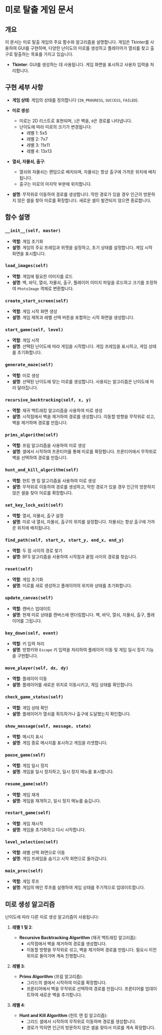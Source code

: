 # 미로 탈출 게임 문서

## 개요

이 문서는 미로 탈출 게임의 주요 함수와 알고리즘을 설명합니다. 게임은 Tkinter를 사용하여 GUI를 구현하며, 다양한 난이도의 미로를 생성하고 플레이어가 열쇠를 찾고 출구로 탈출하는 목표를 가지고 있습니다.

- **Tkinter**: GUI를 생성하는 데 사용됩니다. 게임 화면을 표시하고 사용자 입력을 처리합니다.


## 구현 세부 사항

- **게임 상태**: 게임의 상태를 정의합니다 (`IN_PROGRESS`, `SUCCESS`, `FAILED`).
- **미로 생성**:
  - 미로는 2D 리스트로 표현되며, `1`은 벽을, `0`은 경로를 나타냅니다.
  - 난이도에 따라 미로의 크기가 변경됩니다:
    - 레벨 1: 5x5
    - 레벨 2: 7x7
    - 레벨 3: 11x11
    - 레벨 4: 13x13
- **열쇠, 자물쇠, 출구**:
  - 열쇠와 자물쇠는 랜덤으로 배치되며, 자물쇠는 항상 출구에 가까운 위치에 배치됩니다.
  - 출구는 미로의 마지막 부분에 위치합니다.

- **설명**: 무작위로 이동하여 경로를 생성합니다. 막힌 경로가 있을 경우 인근의 방문하지 않은 셀을 찾아 미로를 확장합니다. 새로운 셀이 발견되지 않으면 종료합니다.





## 함수 설명

### `__init__(self, master)`

- **역할**: 게임 초기화
- **설명**: 게임의 주요 프레임과 위젯을 설정하고, 초기 상태를 설정합니다. 게임 시작 화면을 표시합니다.

### `load_images(self)`

- **역할**: 게임에 필요한 이미지를 로드
- **설명**: 벽, 바닥, 열쇠, 자물쇠, 출구, 플레이어 이미지 파일을 로드하고 크기를 조정하여 `PhotoImage` 객체로 변환합니다.

### `create_start_screen(self)`

- **역할**: 게임 시작 화면 생성
- **설명**: 게임 제목과 레벨 선택 버튼을 포함하는 시작 화면을 생성합니다.

### `start_game(self, level)`

- **역할**: 게임 시작
- **설명**: 선택된 난이도에 따라 게임을 시작합니다. 게임 프레임을 표시하고, 게임 상태를 초기화합니다.

### `generate_maze(self)`

- **역할**: 미로 생성
- **설명**: 선택된 난이도에 맞는 미로를 생성합니다. 사용되는 알고리즘은 난이도에 따라 달라집니다.

### `recursive_backtracking(self, x, y)`

- **역할**: 재귀 백트래킹 알고리즘을 사용하여 미로 생성
- **설명**: 시작점에서 벽을 제거하여 경로를 생성합니다. 이동할 방향을 무작위로 섞고, 벽을 제거하며 경로를 만듭니다.

### `prims_algorithm(self)`

- **역할**: 프림 알고리즘을 사용하여 미로 생성
- **설명**: 셀에서 시작하여 프론티어를 통해 미로를 확장합니다. 프론티어에서 무작위로 벽을 선택하여 경로를 만듭니다.

### `hunt_and_kill_algorithm(self)`

- **역할**: 헌트 앤 킬 알고리즘을 사용하여 미로 생성
- **설명**: 무작위로 이동하여 경로를 생성하고, 막힌 경로가 있을 경우 인근의 방문하지 않은 셀을 찾아 미로를 확장합니다.

### `set_key_lock_exit(self)`

- **역할**: 열쇠, 자물쇠, 출구 설정
- **설명**: 미로 내 열쇠, 자물쇠, 출구의 위치를 설정합니다. 자물쇠는 항상 출구에 가까운 위치에 배치됩니다.

### `find_path(self, start_x, start_y, end_x, end_y)`

- **역할**: 두 점 사이의 경로 찾기
- **설명**: BFS 알고리즘을 사용하여 시작점과 끝점 사이의 경로를 찾습니다.

### `reset(self)`

- **역할**: 게임 초기화
- **설명**: 미로를 새로 생성하고 플레이어의 위치와 상태를 초기화합니다.

### `update_canvas(self)`

- **역할**: 캔버스 업데이트
- **설명**: 현재 미로 상태를 캔버스에 렌더링합니다. 벽, 바닥, 열쇠, 자물쇠, 출구, 플레이어를 그립니다.

### `key_down(self, event)`

- **역할**: 키 입력 처리
- **설명**: 방향키와 `Escape` 키 입력을 처리하여 플레이어 이동 및 게임 일시 정지 기능을 구현합니다.

### `move_player(self, dx, dy)`

- **역할**: 플레이어 이동
- **설명**: 플레이어를 새로운 위치로 이동시키고, 게임 상태를 확인합니다.

### `check_game_status(self)`

- **역할**: 게임 상태 확인
- **설명**: 플레이어가 열쇠를 획득하거나 출구에 도달했는지 확인합니다.

### `show_message(self, message, state)`

- **역할**: 메시지 표시
- **설명**: 게임 종료 메시지를 표시하고 게임을 리셋합니다.

### `pause_game(self)`

- **역할**: 게임 일시 정지
- **설명**: 게임을 일시 정지하고, 일시 정지 메뉴를 표시합니다.

### `resume_game(self)`

- **역할**: 게임 재개
- **설명**: 게임을 재개하고, 일시 정지 메뉴를 숨깁니다.

### `restart_game(self)`

- **역할**: 게임 재시작
- **설명**: 게임을 초기화하고 다시 시작합니다.

### `level_selection(self)`

- **역할**: 레벨 선택 화면으로 이동
- **설명**: 게임 프레임을 숨기고 시작 화면으로 돌아갑니다.

### `main_proc(self)`

- **역할**: 게임 루프
- **설명**: 게임의 메인 루프를 실행하여 게임 상태를 주기적으로 업데이트합니다.

## 미로 생성 알고리즘

난이도에 따라 다른 미로 생성 알고리즘이 사용됩니다:

1. **레벨 1 및 2**:
   - **Recursive Backtracking Algorithm** (재귀 백트래킹 알고리즘):
     - 시작점에서 벽을 제거하여 경로를 생성합니다.
     - 이동할 방향을 무작위로 섞고, 벽을 제거하며 경로를 만듭니다. 필요시 이전 위치로 돌아가며 계속 진행합니다.

2. **레벨 3**:
   - **Prims Algorithm** (프림 알고리즘):
     - 그리드의 셀에서 시작하여 미로를 확장합니다.
     - 프론티어에서 벽을 무작위로 선택하여 경로를 만듭니다. 프론티어를 업데이트하여 새로운 벽을 추가합니다.

3. **레벨 4**:
   - **Hunt and Kill Algorithm** (헌트 앤 킬 알고리즘):
     - 그리드 셀에서 시작하여 무작위로 이동하며 경로를 생성합니다.
     - 경로가 막히면 인근의 방문하지 않은 셀을 찾아서 미로를 계속 확장합니다.


